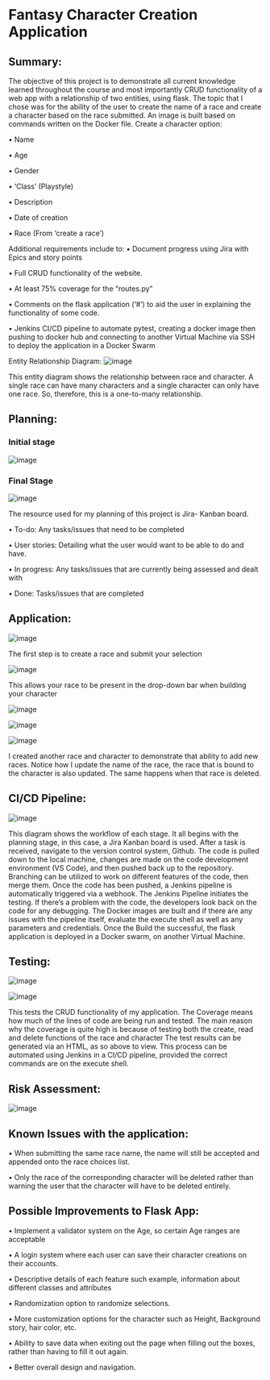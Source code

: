 # Fantasy Character Creation Application

## Summary:

The objective of this project is to demonstrate all current knowledge learned throughout the course and most importantly CRUD functionality of a web app with a relationship of two entities, using flask. The topic that I chose was for the ability of the user to create the name of a race and create a character based on the race submitted.
An image is built based on commands written on the Docker file.
Create a character option:

•	Name

•	Age

•	Gender

•	‘Class’ (Playstyle)

•	Description 

•	Date of creation

•	Race (From ‘create a race’)

Additional requirements include to:
•	Document progress using Jira with Epics and story points

•	Full CRUD functionality of the website.

•	At least 75% coverage for the “routes.py”

•	Comments on the flask application (‘#’) to aid the user in explaining the functionality of some code.

•	Jenkins CI/CD pipeline to automate pytest, creating a docker image then pushing to docker hub and connecting to another Virtual Machine via SSH to deploy the application in a Docker Swarm

Entity Relationship Diagram:
![image](https://user-images.githubusercontent.com/97620482/157718248-89664b89-a54b-404e-baf7-dcf53725f1be.png)

This entity diagram shows the relationship between race and character. A single race can have many characters and a single character can only have one race. So, therefore, this is a one-to-many relationship.

## Planning:
### Initial stage
![image](https://user-images.githubusercontent.com/97620482/157718471-3f46eef3-5ebe-4e4d-a80d-4ea4e610b5f9.png)

### Final Stage 

![image](https://user-images.githubusercontent.com/97620482/157718600-5e2e108a-10a3-42ce-928e-6af276bdb1a3.png)


The resource used for my planning of this project is Jira- Kanban board.

•	To-do:  Any tasks/issues that need to be completed

•	User stories: Detailing what the user would want to be able to do and have.

•	In progress: Any tasks/issues that are currently being assessed and dealt with

•	Done: Tasks/issues that are completed 

## Application: 

![image](https://user-images.githubusercontent.com/97620482/157719143-2a8606eb-b4e4-4fc5-9a4e-788daca7708d.png)

The first step is to create a race and submit your selection

![image](https://user-images.githubusercontent.com/97620482/157719320-471c5d09-da53-4d57-9fc5-65ab7be114b3.png)

This allows your race to be present in the drop-down bar when building your character

![image](https://user-images.githubusercontent.com/97620482/157720922-52941204-7f7f-4474-a078-817435bdeb5c.png)

![image](https://user-images.githubusercontent.com/97620482/157721593-2c1ea717-cae4-4702-8907-1a253980ece5.png)

![image](https://user-images.githubusercontent.com/97620482/157721616-8abef7b2-b325-4ed9-97fe-c061c8afe8e7.png)

I created another race and character to demonstrate that ability to add new races.
Notice how I update the name of the race, the race that is bound to the character is also updated. The same happens when that race is deleted.

## CI/CD Pipeline: 

![image](https://user-images.githubusercontent.com/97620482/157735964-a74acafd-2203-420e-9b5c-12f8a4bc3e0d.png)

This diagram shows the workflow of each stage. It all begins with the planning stage, in this case, a Jira Kanban board is used. After a task is received, navigate to the version control system, Github. The code is pulled down to the local machine, changes are made on the code development environment (VS Code), and then pushed back up to the repository. Branching can be utilized to work on different features of the code, then merge them. Once the code has been pushed, a Jenkins pipeline is automatically triggered via a webhook. The Jenkins Pipeline initiates the testing. If there’s a problem with the code, the developers look back on the code for any debugging. The Docker images are built and if there are any issues with the pipeline itself, evaluate the execute shell as well as any parameters and credentials. Once the Build the successful, the flask application is deployed in a Docker swarm, on another Virtual Machine.

## Testing:

![image](https://user-images.githubusercontent.com/97620482/157736356-637d868c-10ee-421c-ba57-163c23354ea4.png)

![image](https://user-images.githubusercontent.com/97620482/157736681-bf551988-c48c-4d63-a1a2-0c537a99043e.png)


This tests the CRUD functionality of my application. The Coverage means how much of the lines of code are being run and tested. The main reason why the coverage is quite high is because of testing both the create, read and delete functions of the race and character The test results can be generated via an HTML, as so above to view. This process can be automated using Jenkins in a CI/CD pipeline, provided the correct commands are on the execute shell.

## Risk Assessment:

![image](https://user-images.githubusercontent.com/97620482/157744869-e5469d02-4966-415f-88a0-d607c61f7c6a.png)

## Known Issues with the application:

•	When submitting the same race name, the name will still be accepted and appended onto the race choices list.

•	Only the race of the corresponding character will be deleted rather than warning the user that the character will have to be deleted entirely. 

## Possible Improvements to Flask App: 

•	Implement a validator system on the Age, so certain Age ranges are acceptable

•	A login system where each user can save their character creations on their accounts.

•	Descriptive details of each feature such example, information about different classes and attributes

•	Randomization option to randomize selections.

•	More customization options for the character such as Height, Background story, hair color, etc.

•	Ability to save data when exiting out the page when filling out the boxes, rather than having to fill it out again.

•	Better overall design and navigation.

